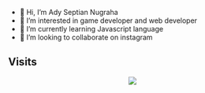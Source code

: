 - 👋 Hi, I’m Ady Septian Nugraha
- 👀 I’m interested in game developer and web developer
- 🌱 I’m currently learning Javascript language
- 💞️ I’m looking to collaborate on instagram

## Visits

<p align="center">
  <a href="https://count.getloli.com/"><img src="https://count.getloli.com/get/@adysepn?theme=gelbooru"/></a>
</p>

